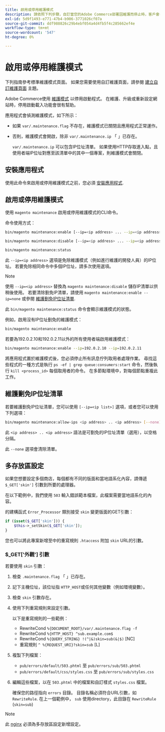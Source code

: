 ```yaml
---
title: 啟用或停用維護模式
description: 請依照下列步驟，自訂當您的Adobe Commerce部署因維護而停止時，客戶會看到的內容。
exl-id: 5d9f1493-e771-47b4-b906-3771026cf07a
source-git-commit: ddf988826c29b4ebf054a4d4fb5f4c285662ef4e
workflow-type: tm+mt
source-wordcount: '547'
ht-degree: 0%

---
```


# 啟用或停用維護模式

下列指南參考標準維護模式頁面。 如果您需要使用自訂維護頁面，請參閱 [建立自訂維護頁面](../../upgrade/troubleshooting/maintenance-mode-options.md) 主題。

Adobe Commerce使用 [維護模式](../../configuration/bootstrap/application-modes.md#maintenance-mode) 以停用啟動程式。 在維護、升級或重新設定網站時，停用啟動載入功能會很有幫助。

應用程式會偵測維護模式，如下所示：

* 如果 `var/.maintenance.flag` 不存在，維護模式已關閉且應用程式正常運作。
* 否則，維護模式會開啟，除非 `var/.maintenance.ip` 「 」已存在。

  `var/.maintenance.ip` 可以包含IP位址清單。 如果使用HTTP存取進入點，且使用者端IP位址對應至該清單中的其中一個專案，則維護模式會關閉。

## 安裝應用程式

使用此命令來啟用或停用維護模式之前，您必須 [安裝應用程式](../advanced.md).

## 啟用或停用維護模式

使用 `magento maintenance` 啟用或停用維護模式的CLI命令。

命令使用方式：

```bash
bin/magento maintenance:enable [--ip=<ip address> ... --ip=<ip address>] | [ip=none]
```

```bash
bin/magento maintenance:disable [--ip=<ip address> ... --ip=<ip address>] | [ip=none]
```

```bash
bin/magento maintenance:status
```

此 `--ip=<ip address>` 選項是免除維護模式（例如進行維護的開發人員）的IP位址。 若要免除相同命令中多個IP位址，請多次使用選項。

>[!NOTE]
>
>使用 `--ip=<ip address>` 替換為 `magento maintenance:disable` 儲存IP清單以供稍後使用。 若要清除劐免IP清單，請使用 `magento maintenance:enable --ip=none` 或參閱 [維護劐免IP位址清單](#maintain-the-list-of-exempt-ip-addresses).

此 `bin/magento maintenance:status` 命令會顯示維護模式的狀態。

例如，啟用沒有IP位址劐免的維護模式：

```bash
bin/magento maintenance:enable
```

若要為192.0.2.10和192.0.2.11以外的所有使用者端啟用維護模式：

```bash
bin/magento maintenance:enable --ip=192.0.2.10 --ip=192.0.2.11
```

將應用程式置於維護模式後，您必須停止所有訊息佇列取用者處理作業。
尋找這些程式的一種方式是執行 `ps -ef | grep queue:consumers:start` 命令，然後執行 `kill <process_id>` 每個取用者的命令。 在多節點環境中，對每個節點重複此工作。

## 維護劐免IP位址清單

若要維護劐免IP位址清單，您可以使用 `[--ip=<ip list>]` 選項，或者您可以使用下列選項：

```bash
bin/magento maintenance:allow-ips <ip address> .. <ip address> [--none]
```

此 `<ip address> .. <ip address>` 語法是可劐免的IP位址清單（選用），以空格分隔。

此 `--none` 選項會清除清單。

## 多存放區設定

<!-- To set up multiple stores, each with a different layout and localized content, create a skin for each and put it into `pub/errors/{name}` where `{name}` is the store code. To distinguish between stores and websites with the same instance, use `pub/errors/{type}-{name}` where `{type}` is either `store` or `website` and matches the `MAGE_RUN_TYPE` in your server configuration. Another option is to pass the `$_GET['skin']` parameter to the intended processor. This method requires a specific configuration on your server. -->
<!-- Replace the line below with the commented text after https://github.com/magento/magento2/pull/35095 is merged. -->

如果您想要設定多個商店，每個都有不同的版面和當地語系化內容，請傳遞 `$_GET['skin']` 引數到所要的處理器。

在以下範例中，我們使用 `503` 輸入錯誤範本檔案，此檔案需要當地語系化的內容。

的建構函式 `Error_Processor` 類別接受 `skin` 變更版面的GET引數：

```php
if (isset($_GET['skin'])) {
    $this->_setSkin($_GET['skin']);
}
```

您也可以將此專案新增至中的重寫規則 `.htaccess` 附加 `skin` URL的引數。

### $_GET[&#39;外觀&#39;] 引數

若要使用 `skin` 引數：

1. 檢查 `.maintenance.flag` 「 」已存在。
1. 記下主機位址，該位址指 `HTTP_HOST`或任何其他變數（例如環境變數）。
1. 檢查 `skin` 引數存在。
1. 使用下列重寫規則來設定引數。

   以下是重寫規則的一些範例：

   * RewriteCond `%{DOCUMENT_ROOT}/var/.maintenance.flag -f`
   * RewriteCond `%{HTTP_HOST} ^sub.example.com$`
   * RewriteCond `%{QUERY_STRING} !(^|&)skin=sub(&|$)` [NC]
   * 重寫規則 `^ %{REQUEST_URI}?skin=sub` [L]

1. 複製下列檔案：

   * `pub/errors/default/503.phtml` 至 `pub/errors/sub/503.phtml`
   * `pub/errors/default/css/styles.css` 至 `pub/errors/sub/styles.css`

1. 編輯這些檔案，以在 `503.phtml` 中的檔案和自訂樣式 `styles.css` 檔案。

   確保您的路徑指向 `errors` 目錄。 目錄名稱必須符合URL引數，如 `RewriteRule`. 在上一個範例中， `sub` 使用directory，此目錄在 `RewriteRule` (`skin=sub`)

>[!NOTE]
>
>此 [nginx](../../configuration/multi-sites/ms-nginx.md) 必須為多存放區設定新增設定。
